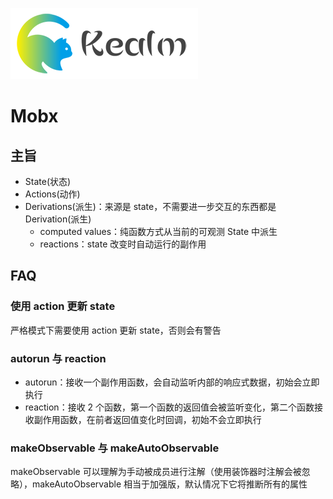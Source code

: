 ![logo](../../shared/static/imgs/logo-kealm.png)

# Mobx

## 主旨

- State(状态)
- Actions(动作)
- Derivations(派生)：来源是 state，不需要进一步交互的东西都是 Derivation(派生)
  - computed values：纯函数方式从当前的可观测 State 中派生
  - reactions：state 改变时自动运行的副作用

## FAQ

### 使用 action 更新 state

严格模式下需要使用 action 更新 state，否则会有警告

### autorun 与 reaction

- autorun：接收一个副作用函数，会自动监听内部的响应式数据，初始会立即执行
- reaction：接收 2 个函数，第一个函数的返回值会被监听变化，第二个函数接收副作用函数，在前者返回值变化时回调，初始不会立即执行

### makeObservable 与 makeAutoObservable

makeObservable 可以理解为手动被成员进行注解（使用装饰器时注解会被忽略），makeAutoObservable 相当于加强版，默认情况下它将推断所有的属性